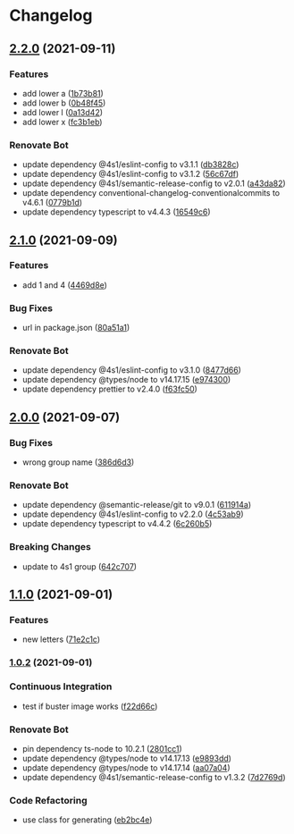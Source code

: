 # Changelog

## [2.2.0](https://gitlab.com/4s1/avatar-generator/compare/v2.1.0...v2.2.0) (2021-09-11)


### Features

* add lower a ([1b73b81](https://gitlab.com/4s1/avatar-generator/commit/1b73b8131691243bf9afcc4208254e9c34f7058f))
* add lower b ([0b48f45](https://gitlab.com/4s1/avatar-generator/commit/0b48f454a1084e96f02d8d61f3fcbf4220771e96))
* add lower l ([0a13d42](https://gitlab.com/4s1/avatar-generator/commit/0a13d424d336b10c75211b77ece95a24aa2c8829))
* add lower x ([fc3b1eb](https://gitlab.com/4s1/avatar-generator/commit/fc3b1eb3ea6d830ec526d5b5dd8fa814c572d8dd))


### Renovate Bot

* update dependency @4s1/eslint-config to v3.1.1 ([db3828c](https://gitlab.com/4s1/avatar-generator/commit/db3828caae7fff004918ae5f534ec9667f61b572))
* update dependency @4s1/eslint-config to v3.1.2 ([56c67df](https://gitlab.com/4s1/avatar-generator/commit/56c67dfa0c8d93b0ea121515d126985b3698402e))
* update dependency @4s1/semantic-release-config to v2.0.1 ([a43da82](https://gitlab.com/4s1/avatar-generator/commit/a43da82986bca1ae116d2f011c9b8c1f29a63191))
* update dependency conventional-changelog-conventionalcommits to v4.6.1 ([0779b1d](https://gitlab.com/4s1/avatar-generator/commit/0779b1dbad05afedf9cb4f2318bd936c644f3cde))
* update dependency typescript to v4.4.3 ([16549c6](https://gitlab.com/4s1/avatar-generator/commit/16549c68cebc08be7b43370c36513e46c74fbc73))

## [2.1.0](https://gitlab.com/4s1/avatar-generator/compare/v2.0.0...v2.1.0) (2021-09-09)


### Features

* add 1 and 4 ([4469d8e](https://gitlab.com/4s1/avatar-generator/commit/4469d8e42b53961ed8aab9a5116d6edfa142403a))


### Bug Fixes

* url in package.json ([80a51a1](https://gitlab.com/4s1/avatar-generator/commit/80a51a1b6e6e42dc3c82bf2479d03a4d366f239c))


### Renovate Bot

* update dependency @4s1/eslint-config to v3.1.0 ([8477d66](https://gitlab.com/4s1/avatar-generator/commit/8477d661bf15938564e36e5876198d0246415aba))
* update dependency @types/node to v14.17.15 ([e974300](https://gitlab.com/4s1/avatar-generator/commit/e974300da759a0023ee8408824cda699d1bb0343))
* update dependency prettier to v2.4.0 ([f63fc50](https://gitlab.com/4s1/avatar-generator/commit/f63fc508b8523ea5d9b2b0418e1f7bd36765c827))

## [2.0.0](https://gitlab.com/4s1/avatar-generator/compare/v1.1.0...v2.0.0) (2021-09-07)


### Bug Fixes

* wrong group name ([386d6d3](https://gitlab.com/4s1/avatar-generator/commit/386d6d3b2e82953685349af91c299923bc661c3a))


### Renovate Bot

* update dependency @semantic-release/git to v9.0.1 ([611914a](https://gitlab.com/4s1/avatar-generator/commit/611914a9d8a4d8cf7dc9303f5457c6d12f7bba1f))
* update dependency @4s1/eslint-config to v2.2.0 ([4c53ab9](https://gitlab.com/4s1/avatar-generator/commit/4c53ab95ee839cea665977305fac45950888238e))
* update dependency typescript to v4.4.2 ([6c260b5](https://gitlab.com/4s1/avatar-generator/commit/6c260b56364b4209544f76c7317f946991246574))


### Breaking Changes

* update to 4s1 group ([642c707](https://gitlab.com/4s1/avatar-generator/commit/642c70705df38347b428430bdea261231232dcb0))

## [1.1.0](https://gitlab.com/4s1/avatar-generator/compare/v1.0.2...v1.1.0) (2021-09-01)


### Features

* new letters ([71e2c1c](https://gitlab.com/4s1/avatar-generator/commit/71e2c1ca38cb8b554f56dd8d6470dd356c9e9289))

### [1.0.2](https://gitlab.com/4s1/avatar-generator/compare/v1.0.1...v1.0.2) (2021-09-01)


### Continuous Integration

* test if buster image works ([f22d66c](https://gitlab.com/4s1/avatar-generator/commit/f22d66caf65f316c029ff3826408865c2fabbae4))


### Renovate Bot

* pin dependency ts-node to 10.2.1 ([2801cc1](https://gitlab.com/4s1/avatar-generator/commit/2801cc188c1c5daf33106276f2a1924a50ddd484))
* update dependency @types/node to v14.17.13 ([e9893dd](https://gitlab.com/4s1/avatar-generator/commit/e9893dd3565a9dba039230ee5126cf7ddcb1a821))
* update dependency @types/node to v14.17.14 ([aa07a04](https://gitlab.com/4s1/avatar-generator/commit/aa07a04892e06c29002d050a696cf064982290f4))
* update dependency @4s1/semantic-release-config to v1.3.2 ([7d2769d](https://gitlab.com/4s1/avatar-generator/commit/7d2769d33d8d04617f96b41f93f345487fa2560a))


### Code Refactoring

* use class for generating ([eb2bc4e](https://gitlab.com/4s1/avatar-generator/commit/eb2bc4e7f57dac6db080b257906bd6721bee07fd))
